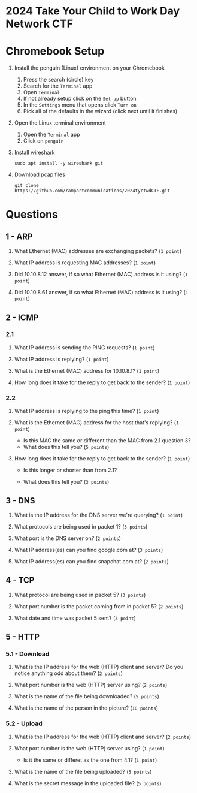 # 2024 Take Your Child to Work Day Network CTF



# Chromebook Setup

1. Install the penguin (Linux) environment on your Chromebook
    1. Press the search (circle) key
    2. Search for the ```Terminal``` app
    3. Open ```Terminal```
    4. If not already setup click on the ```Set up``` button
    5. In the ```Settings``` menu that opens click ```Turn on```
    6. Pick all of the defaults in the wizard (click next until it finishes)

2. Open the Linux terminal environment
    1. Open the ```Terminal``` app
    2. Click on ```penguin```

3. Install wireshark
    ```
    sudo apt install -y wireshark git
    ```
4. Download pcap files
    ```
    git clone https://github.com/rampartcommunications/2024tyctwdCTF.git
    ```

# Questions


## 1 - ARP

1. What Ethernet (MAC) addresses are exchanging packets? (```1 point```)


2. What IP address is requesting MAC addresses? (```1 point```)


3. Did 10.10.8.12 answer, if so what Ethernet (MAC) address is it using?  (```1 point```)


4. Did 10.10.8.61 answer, if so what Ethernet (MAC) address is it using?  (```1 point```)


## 2 - ICMP


### 2.1

1. What IP address is sending the PING requests?  (```1 point```)


2. What IP address is replying?  (```1 point```)


3. What is the Ethernet (MAC) address for 10.10.8.1?  (```1 point```)


4. How long does it take for the reply to get back to the sender?  (```1 point```)


### 2.2

1. What IP address is replying to the ping this time?  (```1 point```)


2. What is the Ethernet (MAC) address for the host that's replying?  (```1 point```)

    - Is this MAC the same or different than the MAC from 2.1 question 3?
    - What does this tell you?  (```5 points```)


3. How long does it take for the reply to get back to the sender?  (```1 point```)

    - Is this longer or shorter than from 2.1?
  
   
    - What does this tell you?  (```3 points```)


## 3 - DNS

1. What is the IP address for the DNS server we're querying?  (```1 point```)


2. What protocols are being used in packet 1?  (```3 points```)


3. What port is the DNS server on?  (```2 points```)


4. What IP address(es) can you find google.com at?  (```3 points```)


5. What IP address(es) can you find snapchat.com at?  (```2 points```)


## 4 - TCP

1. What protocol are being used in packet 5?  (```3 points```)


2. What port number is the packet coming from in packet 5?  (```2 points```)


3. What date and time was packet 5 sent?  (```3 point```)



## 5 - HTTP

### 5.1 - Download

1. What is the IP address for the web (HTTP) client and server?  Do you notice anything odd about them?   (```2 points```)


2. What port number is the web (HTTP) server using?  (```2 points```)


3. What is the name of the file being downloaded?  (```5 points```)


4. What is the name of the person in the picture?  (```10 points```)


### 5.2 - Upload


1. What is the IP address for the web (HTTP) client and server?  (```2 points```)


2. What port number is the web (HTTP) server using?  (```1 point```)


    - Is it the same or differet as the one from 4.1?  (```1 point```)


4. What is the name of the file being uploaded?  (```5 points```)


5. What is the secret message in the uploaded file?  (```5 points```)
